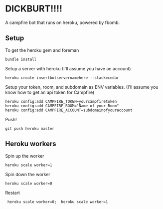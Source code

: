 DICKBURT!!!!
============
A campfire bot that runs on heroku, powered by fbomb.

Setup
------
To get the heroku gem and foreman

    bundle install
    
Setup a server with heroku (I'll assume you have an account)

    heroku create insertbotservernamehere --stack=cedar

Setup your token, room, and subdomain as ENV variables. 
(I'll assume you know how to get an api token for Campfire)

    heroku config:add CAMPFIRE_TOKEN=yourcampfiretoken
    heroku config:add CAMPFIRE_ROOM="Name of your Room"
    heroku config:add CAMPFIRE_ACCOUNT=subdomainofyouraccount

Push!
  
    git push heroku master

Heroku workers
--------------
    
Spin up the worker
  
    heroku scale worker=1

Spin down the worker

    heroku scale worker=0
    
Restart

     heroku scale worker=0;  heroku scale worker=1
  


    
